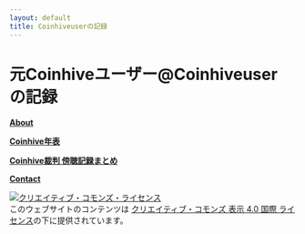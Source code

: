 ```yaml
---
layout: default
title: Coinhiveuserの記録
---
```


# 元Coinhiveユーザー@Coinhiveuser の記録 

**[About](https://coinhiveuser.github.io/about/about.html)**

**[Coinhive年表](https://coinhiveuser.github.io/chhistory/chhistory.html)**

**[Coinhive裁判 傍聴記録まとめ](https://coinhiveuser.github.io/chtrialreport/chtrialreport.html)**

**[Contact](https://coinhiveuser.github.io/contact/contact.html)**





<a rel="license" href="http://creativecommons.org/licenses/by/4.0/"><img alt="クリエイティブ・コモンズ・ライセンス" style="border-width:0" src="https://i.creativecommons.org/l/by/4.0/88x31.png" /></a><br />このウェブサイトのコンテンツは <a rel="license" href="http://creativecommons.org/licenses/by/4.0/">クリエイティブ・コモンズ 表示 4.0 国際 ライセンス</a>の下に提供されています。